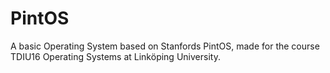 # PintOS

A basic Operating System based on Stanfords PintOS, made for the course TDIU16 Operating Systems at Linköping University. 
